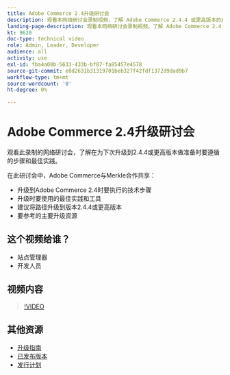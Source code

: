 ```yaml
---
title: Adobe Commerce 2.4升级研讨会
description: 观看本网络研讨会录制视频，了解 Adobe Commerce 2.4.4 或更高版本的升级步骤和最佳实践。
landing-page-description: 观看本网络研讨会录制视频，了解 Adobe Commerce 2.4 升级步骤和最佳实践。
kt: 9620
doc-type: technical video
role: Admin, Leader, Developer
audience: all
activity: use
exl-id: fba4a08b-5633-433b-bf87-fa85457e4578
source-git-commit: e8d2631b31319701beb327f42fdf1372d9dad9b7
workflow-type: tm+mt
source-wordcount: '0'
ht-degree: 0%

---
```


# Adobe Commerce 2.4升级研讨会

观看此录制的网络研讨会，了解在为下次升级到2.4.4或更高版本做准备时要遵循的步骤和最佳实践。

在此研讨会中，Adobe Commerce与Merkle合作共享：

- 升级到Adobe Commerce 2.4时要执行的技术步骤
- 升级时要使用的最佳实践和工具
- 建议将路径升级到版本2.4.4或更高版本
- 要参考的主要升级资源

## 这个视频给谁？

- 站点管理器
- 开发人员

## 视频内容

>[!VIDEO](https://video.tv.adobe.com/v/340038?quality=12&learn=on)

## 其他资源

- [升级指南](https://experienceleague.adobe.com/docs/commerce-operations/upgrade-guide/overview.html)
- [已发布版本](https://experienceleague.adobe.com/docs/commerce-operations/release/versions.html)
- [发行计划](https://experienceleague.adobe.com/docs/commerce-operations/release/planning/schedule.html)
